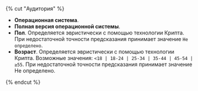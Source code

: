 {% cut "Аудитория" %}

- **Операционная система**.
- **Полная версия операционной системы**.
- **Пол**. Определяется эвристически с помощью технологии Крипта. При недостаточной точности предсказания принимает значение `Не определено`.
- **Возраст**. Определяется эвристически с помощью технологии Крипта. Возможные значения: `<18 | 18-24 | 25-34 | 35-44 | 45-54 | ≥55`. При недостаточной точности предсказания принимает значение Не определено.

{% endcut %}
